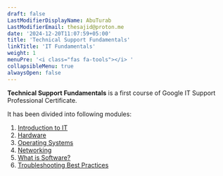 ```yaml
---
draft: false
LastModifierDisplayName: AbuTurab
LastModifierEmail: thesajid@proton.me
date: '2024-12-20T11:07:59+05:00'
title: 'Technical Support Fundamentals'
linkTitle: 'IT Fundamentals'
weight: 1
menuPre: '<i class="fas fa-tools"></i> '
collapsibleMenu: true
alwaysOpen: false
---
```


**Technical Support Fundamentals** is a first course of Google IT Support Professional Certificate.

It has been divided into following modules:

1. [Introduction to IT](/it-and-sysadmin/google-it-support/technical-support-fundamentals/introduction-to-it/)
2. [Hardware](/it-and-sysadmin/google-it-support/technical-support-fundamentals/hardware/)
3. [Operating Systems](/it-and-sysadmin/google-it-support/technical-support-fundamentals/operating-system/)
4. [Networking](/it-and-sysadmin/google-it-support/technical-support-fundamentals/networking/)
5. [What is Software?](/it-and-sysadmin/google-it-support/technical-support-fundamentals/software/)
6. [Troubleshooting Best Practices](/it-and-sysadmin/google-it-support/technical-support-fundamentals/troubleshooting/)
